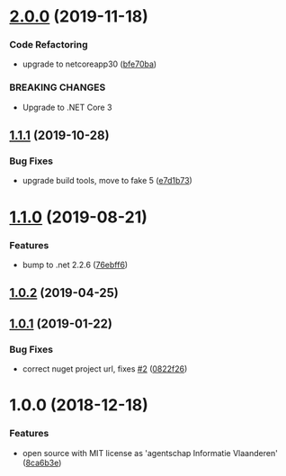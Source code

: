 # [2.0.0](https://github.com/informatievlaanderen/correlationid-middleware/compare/v1.1.1...v2.0.0) (2019-11-18)


### Code Refactoring

* upgrade to netcoreapp30 ([bfe70ba](https://github.com/informatievlaanderen/correlationid-middleware/commit/bfe70ba))


### BREAKING CHANGES

* Upgrade to .NET Core 3

## [1.1.1](https://github.com/informatievlaanderen/correlationid-middleware/compare/v1.1.0...v1.1.1) (2019-10-28)


### Bug Fixes

* upgrade build tools, move to fake 5 ([e7d1b73](https://github.com/informatievlaanderen/correlationid-middleware/commit/e7d1b73))

# [1.1.0](https://github.com/informatievlaanderen/correlationid-middleware/compare/v1.0.2...v1.1.0) (2019-08-21)


### Features

* bump to .net 2.2.6 ([76ebff6](https://github.com/informatievlaanderen/correlationid-middleware/commit/76ebff6))

## [1.0.2](https://github.com/informatievlaanderen/correlationid-middleware/compare/v1.0.1...v1.0.2) (2019-04-25)

## [1.0.1](https://github.com/informatievlaanderen/correlationid-middleware/compare/v1.0.0...v1.0.1) (2019-01-22)


### Bug Fixes

* correct nuget project url, fixes [#2](https://github.com/informatievlaanderen/correlationid-middleware/issues/2) ([0822f26](https://github.com/informatievlaanderen/correlationid-middleware/commit/0822f26))

# 1.0.0 (2018-12-18)


### Features

* open source with MIT license as 'agentschap Informatie Vlaanderen' ([8ca6b3e](https://github.com/informatievlaanderen/correlationid-middleware/commit/8ca6b3e))
